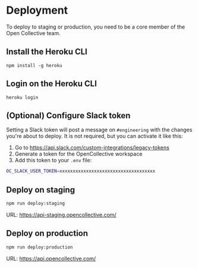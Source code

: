 # Deployment

To deploy to staging or production, you need to be a core member of the Open Collective team.

## Install the Heroku CLI

`npm install -g heroku`

## Login on the Heroku CLI

`heroku login`

## (Optional) Configure Slack token

Setting a Slack token will post a message on `#engineering` with the changes you're
about to deploy. It is not required, but you can activate it like this:

1. Go to https://api.slack.com/custom-integrations/legacy-tokens
2. Generate a token for the OpenCollective workspace
3. Add this token to your `.env` file:

```bash
OC_SLACK_USER_TOKEN=xxxxxxxxxxxxxxxxxxxxxxxxxxxxxxxxxxxx
```

## Deploy on staging

```bash
npm run deploy:staging
```

URL: https://api-staging.opencollective.com/

## Deploy on production

```bash
npm run deploy:production
```

URL: https://api.opencollective.com/

